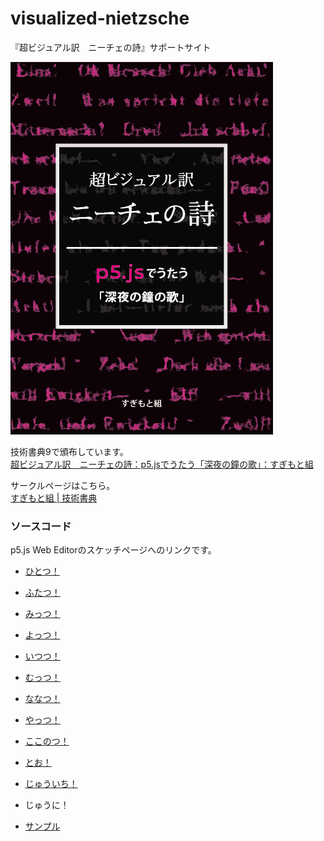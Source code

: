 # visualized-nietzsche
『超ビジュアル訳　ニーチェの詩』サポートサイト

![cover](cover.png)

技術書典9で頒布しています。  
[超ビジュアル訳　ニーチェの詩：p5.jsでうたう「深夜の鐘の歌」：すぎもと組](https://techbookfest.org/product/5727504515989504)

サークルページはこちら。  
[すぎもと組 | 技術書典](https://techbookfest.org/organization/5752355920281600)

### ソースコード

p5.js Web Editorのスケッチページへのリンクです。

- [ひとつ！](https://editor.p5js.org/hitomi/sketches/Nc7dniCvD)
- [ふたつ！](https://editor.p5js.org/kom-shin/sketches/OlS2LZPJB)
- [みっつ！](https://editor.p5js.org/hitomi/sketches/__IxSm3ez)
- [よっつ！](https://editor.p5js.org/TS5632/sketches/ord5dODu8)
- [いつつ！](https://editor.p5js.org/Sumikko-Mountain/sketches/h7iLrCbo6)
- [むっつ！](https://editor.p5js.org/kom-shin/sketches/WmvESYa-m)
- [ななつ！](https://editor.p5js.org/TS5632/sketches/7JuG8PYv_)
- [やっつ！]()
- [ここのつ！](https://editor.p5js.org/Sumikko-Mountain/sketches/BtZ5mCxK0)
- [とお！](https://editor.p5js.org/hitomi/sketches/F-xdzFiZ8)
- [じゅういち！](https://editor.p5js.org/Sumikko-Mountain/sketches/p-qzwQhYm)
- じゅうに！

- [サンプル](https://editor.p5js.org/sugi2000/sketches/RForLc1Xn)

